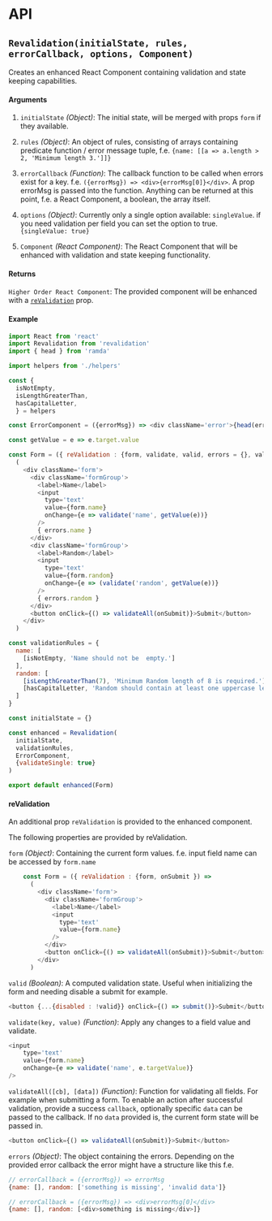# API
## `Revalidation(initialState, rules, errorCallback, options, Component)`

Creates an enhanced React Component containing validation and state keeping capabilities.

#### Arguments

1. `initialState` *(Object)*: The initial state, will be merged with props `form` if they available.

2. `rules` *(Object)*: An object of rules, consisting of arrays containing predicate function / error message tuple, f.e. `{name: [[a => a.length > 2, 'Minimum length 3.']]}`
 
3. `errorCallback` *(Function)*: The callback function to be called when errors exist for a key. f.e. `({errorMsg}) => <div>{errorMsg[0]}</div>`. A prop errorMsg is passed into the function. Anything can be returned at this point, f.e. a React Component, a boolean, the array itself.

4. `options` *(Object)*: Currently only a single option available: `singleValue`. if you need validation per field you can set the option to true. `{singleValue: true}` 

5. `Component` *(React Component)*: The React Component that will be enhanced with validation and state keeping functionality.

#### Returns

`Higher Order React Component`: The provided component will be enhanced with a [`reValidation`](#revalidation) prop.

#### Example

```js
import React from 'react'
import Revalidation from 'revalidation'
import { head } from 'ramda'

import helpers from './helpers'

const {
  isNotEmpty,
  isLengthGreaterThan,
  hasCapitalLetter,
  } = helpers

const ErrorComponent = ({errorMsg}) => <div className='error'>{head(errorMsg)}</div>

const getValue = e => e.target.value

const Form = ({ reValidation : {form, validate, valid, errors = {}, validateAll}, onSubmit }) =>
  (
    <div className='form'>
      <div className='formGroup'>
        <label>Name</label>
        <input
          type='text'
          value={form.name}
          onChange={e => validate('name', getValue(e))}
        />
        { errors.name }
      </div>
      <div className='formGroup'>
        <label>Random</label>
        <input
          type='text'
          value={form.random}
          onChange={e => (validate('random', getValue(e))}
        />
        { errors.random }
      </div>
      <button onClick={() => validateAll(onSubmit)}>Submit</button>
    </div>
  )

const validationRules = {
  name: [
    [isNotEmpty, 'Name should not be  empty.']
  ],
  random: [
    [isLengthGreaterThan(7), 'Minimum Random length of 8 is required.'],
    [hasCapitalLetter, 'Random should contain at least one uppercase letter.'],
  ]
}

const initialState = {}

const enhanced = Revalidation(
  initialState,
  validationRules,
  ErrorComponent,
  {validateSingle: true}
)

export default enhanced(Form)
```

#### reValidation 
An additional prop `reValidation` is provided to the enhanced component.

The following properties are provided by reValidation.

`form` *(Object)*: Containing the current form values. f.e. input field name can be accessed by `form.name`
```js
    const Form = ({ reValidation : {form, onSubmit }) =>
      (
        <div className='form'>
          <div className='formGroup'>
            <label>Name</label>
            <input
              type='text'
              value={form.name}
            />
          </div>
          <button onClick={() => validateAll(onSubmit)}>Submit</button>
        </div>
      )
```

`valid` *(Boolean)*: A computed validation state. Useful when initializing the form and needing disable a submit for example.
```js
<button {...{disabled : !valid}} onClick={() => submit()}>Submit</button>
```

`validate(key, value)` *(Function)*: Apply any changes to a field value and validate.
```js
<input
    type='text'
    value={form.name}
    onChange={e => validate('name', e.targetValue)}
/>
```

`validateAll([cb], [data])` *(Function)*: Function for validating all fields. For example when submitting a form.
To enable an action after successful validation, provide a success `callback`, optionally specific `data` can be passed to the callback.
If no `data` provided is, the current form state will be passed in.
```js
<button onClick={() => validateAll(onSubmit)}>Submit</button>
```

`errors` *(Object)*: The object containing the errors. Depending on the provided error callback the error might have a structure like this f.e.
```js
// errorCallback = ({errorMsg}) => errorMsg
{name: [], random: ['something is missing', 'invalid data']}

// errorCallback = ({errorMsg}) => <div>errorMsg[0]</div>
{name: [], random: [<div>something is missing</div>]}
```
